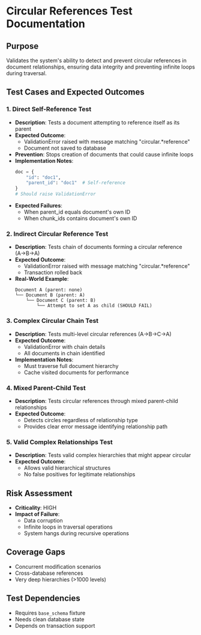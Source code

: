 # Circular References Test Documentation

## Purpose

Validates the system's ability to detect and prevent circular references in document relationships, ensuring data integrity and preventing infinite loops during traversal.

## Test Cases and Expected Outcomes

### 1. Direct Self-Reference Test

- **Description**: Tests a document attempting to reference itself as its parent
- **Expected Outcome**:
  - ValidationError raised with message matching "circular.\*reference"
  - Document not saved to database
- **Prevention**: Stops creation of documents that could cause infinite loops
- **Implementation Notes**:
  ```python
  doc = {
      "id": "doc1",
      "parent_id": "doc1"  # Self-reference
  }
  # Should raise ValidationError
  ```
- **Expected Failures**:
  - When parent_id equals document's own ID
  - When chunk_ids contains document's own ID

### 2. Indirect Circular Reference Test

- **Description**: Tests chain of documents forming a circular reference (A→B→A)
- **Expected Outcome**:
  - ValidationError raised with message matching "circular.\*reference"
  - Transaction rolled back
- **Real-World Example**:
  ```
  Document A (parent: none)
  └── Document B (parent: A)
      └── Document C (parent: B)
          └── Attempt to set A as child (SHOULD FAIL)
  ```

### 3. Complex Circular Chain Test

- **Description**: Tests multi-level circular references (A→B→C→A)
- **Expected Outcome**:
  - ValidationError with chain details
  - All documents in chain identified
- **Implementation Notes**:
  - Must traverse full document hierarchy
  - Cache visited documents for performance

### 4. Mixed Parent-Child Test

- **Description**: Tests circular references through mixed parent-child relationships
- **Expected Outcome**:
  - Detects circles regardless of relationship type
  - Provides clear error message identifying relationship path

### 5. Valid Complex Relationships Test

- **Description**: Tests valid complex hierarchies that might appear circular
- **Expected Outcome**:
  - Allows valid hierarchical structures
  - No false positives for legitimate relationships

## Risk Assessment

- **Criticality**: HIGH
- **Impact of Failure**:
  - Data corruption
  - Infinite loops in traversal operations
  - System hangs during recursive operations

## Coverage Gaps

- Concurrent modification scenarios
- Cross-database references
- Very deep hierarchies (>1000 levels)

## Test Dependencies

- Requires `base_schema` fixture
- Needs clean database state
- Depends on transaction support
